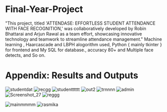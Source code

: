 # Final-Year-Project
"This project, titled 'ATTENDASE: EFFORTLESS STUDENT ATTENDANCE WITH FACE RECOGNITION,' was collaboratively developed by Robin Bhattarai and Arjun Rawal as a team effort, showcasing innovative technology and teamwork to streamline attendance management."
Machine learning , Haarcascade and LBPH alogorithm used, Python {  mainly tkinter } for frontend and My SQL for database., accuracy 80+ and Multiple face detects, and So on.

# Appendix: Results and Outputs

![studentdat](https://github.com/user-attachments/assets/fef176ee-09bf-4066-bf2a-9a1c537694c2)
![recgg](https://github.com/user-attachments/assets/3d1052cb-4f3d-4fe5-931b-bb1a32c44efe)
![studentttttt](https://github.com/user-attachments/assets/65035368-7774-482b-9011-8a44fa2610b3)
![out2](https://github.com/user-attachments/assets/7e69a54c-8f72-4444-86e7-29759ee16668)
![trnnnn](https://github.com/user-attachments/assets/2de09bc9-59f0-4bcc-928d-31145231a026)
![admin](https://github.com/user-attachments/assets/749f8d83-caea-418b-a746-8518a9c5588e)
![Screenshot_27](https://github.com/user-attachments/assets/3cde3b08-2a78-4304-a058-45fd9673b44a)
![reggg](https://github.com/user-attachments/assets/2b51cc88-4ae5-44e0-8664-74e24f74e724)

![mainmmmm](https://github.com/user-attachments/assets/0083672b-6f02-4cac-a56c-42b74e0c8e91)
![rasmika](https://github.com/user-attachments/assets/f87b751c-3d68-44dd-add9-ea1c458d3d2f)


